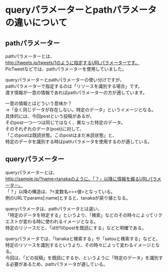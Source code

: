 # queryパラメーターとpathパラメータの違いについて
## pathパラメーター
pathパラメーターとは、  
http://tweets.jp/tweets/1のように指定するURLパラメーターです。  
PicTweetなどでは、pathパラメーターを使用していました。
  
queryパラメーターとpathパラメーターの使い分けですが、  
pathパラメーターで指定するのは「リソースを識別する場合」です。   
渡す情報が一意の情報であればpathパラメーターの方が適しています。  
  
一意の情報とはどういう意味か？  
→「全く同じデータが存在しない。特定のデータ」というイメージとなる。  
具体的には、今回postという投稿があるが、  
そのpost一つ一つは同じではなく、異なった特定のデータ。  
そのそれぞれのデータ(post)に対して、  
「このpostは既読状態。このpostはまだ未読状態」と、  
特定のデータを識別する時はpathパラメータを使用するのが適している。  
  


## queryパラメーター  
queryパラメーターとは、  
http://sample.jp/?name=tanakaのように、「？」以降に情報を綴るURLパラメーター。  
「？」以降の構造は、?<変数名>=<値>となっている。  
例のURLでparams[:name]とすると、tanakaが戻り値となる。  
  
queryパラメータは、pathパラメータとは違い、  
「特定のデータを特定する」というより、「検索」などのその時々によってリクエストが変わる時に使われるイメージとなる。  
特定のリソースだと、「idが1のpostを既読にする」などと明確である。  
  
queryパラメータでは、「tanakaと検索する」や「satouと検索する」などと、  
特定のリソースを識別するというより、その時々によって変わるイメージとなる。  
今回は、「どの投稿」を既読にするか、というように「特定のデータ」を識別する必要があるため、pathパラメータが適している。  